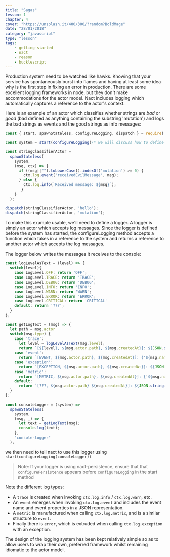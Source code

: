 ```yaml
---
title: "Sagas"
lesson: 1
chapter: 4
cover: "https://unsplash.it/400/300/?random?BoldMage"
date: "28/01/2018"
category: "javascript"
type: "lesson"
tags:
    - getting-started
    - nact
    - reason
    - bucklescript
---
```

Production system need to be watched like hawks. Knowing that your service has spontaneously burst into flames and having at least some idea why is the first step in fixing an error in production. There are some excellent logging frameworks in node, but they don't make accommodations for the actor model. Nact includes logging which automatically captures a reference to the actor's context. 

Here is an example of an actor which classifies whether strings are *bad* or *good* (bad defined as anything containing the substring 'mutation') and logs the bad strings as events and the good strings as info messages:

```javascript
const { start, spawnStateless, configureLogging, dispatch } = require('nact');

const system = start(configureLogging(/* we will discuss how to define a logger in the next section */));

const stringClassifierActor =
  spawnStateless(
    system,
    (msg, ctx) => {
      if ((msg||"").toLowerCase().indexOf('mutation') >= 0) {
      	ctx.log.event('receivedEvilMessage', msg);
  	  } else {
        ctx.log.info(`Received message: ${msg}`);        
       } 
    }     
  );

dispatch(stringClassifierActor, 'hello');
dispatch(stringClassifierActor, 'mutation');
```
To make this example usable, we'll need to define a logger. A logger is simply an actor which accepts log messages. Since the logger is defined before the system has started, the configureLogging method accepts a function which takes in a reference to the system and returns a reference to another actor which accepts the log messages. 

The logger below writes the messages it receives to the console:
```javascript
const logLevelAsText = (level) => {  
  switch(level){
    case LogLevel.OFF: return 'OFF';
    case LogLevel.TRACE: return 'TRACE';
    case LogLevel.DEBUG: return 'DEBUG';
    case LogLevel.INFO: return 'INFO';
    case LogLevel.WARN: return 'WARN';
    case LogLevel.ERROR: return 'ERROR';
  	case LogLevel.CRITICAL: return 'CRITICAL'
    default: return '???';
  }
};

const getLogText = (msg) => {
  let path = msg.actor
  switch(msg.type) {      
    case 'trace':
      let level = logLevelAsText(msg.level);
      return `[${level}, ${msg.actor.path}, ${msg.createdAt}]: ${JSON.stringify(msg.message)}`;  
    case 'event':
      return `[EVENT, ${msg.actor.path}, ${msg.createdAt}]: {'${msg.name}': ${JSON.stringify(msg.properties)}}`;
    case 'exception':
      return `[EXCEPTION, ${msg.actor.path}, ${msg.createdAt}]: ${JSON.stringify(msg.exception)}`;      
    case 'metric':
      return `[METRIC, ${msg.actor.path}, ${msg.createdAt}]: {'${msg.name}': ${JSON.stringify(msg.properties)}}`;
    default: 
      return `[???, ${msg.actor.path} ${msg.createdAt}]: ${JSON.stringify(msg)}`;   
  }
};

const consoleLogger = (system) =>
  spawnStateless(    
    system,
    (msg, _) => {
      let text = getLogText(msg);
      console.log(text);
    },
    "console-logger"
  );
```

we then need to tell nact to use this logger using `start(configureLogging(consoleLogger))`

> Note: If your logger is using nact-persistence, ensure that that `configurePersistence` appears before `configureLogging` in the start method 

Note the different log types:
- A `trace` is created when invoking `ctx.log.info` / `ctx.log.warn`, etc. 
- An `event` emerges when invoking `ctx.log.event` and includes the event name and event properties in a JSON  representation.
- A `metric` is manufactured when calling  `ctx.log.metric`, and is a similar structure to `event`.  
- Finally there is `error`, which is extruded when calling `ctx.log.exception` with an exception.

The design of the logging system has been kept relatively simple so as to allow users to wrap their own, preferred framework whilst remaining idiomatic to the actor model.


